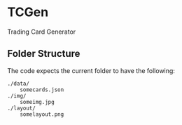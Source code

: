 # TCGen

Trading Card Generator

## Folder Structure

The code expects the current folder to have the following:

```
./data/
    somecards.json
./img/
    someimg.jpg
./layout/
    somelayout.png
```
